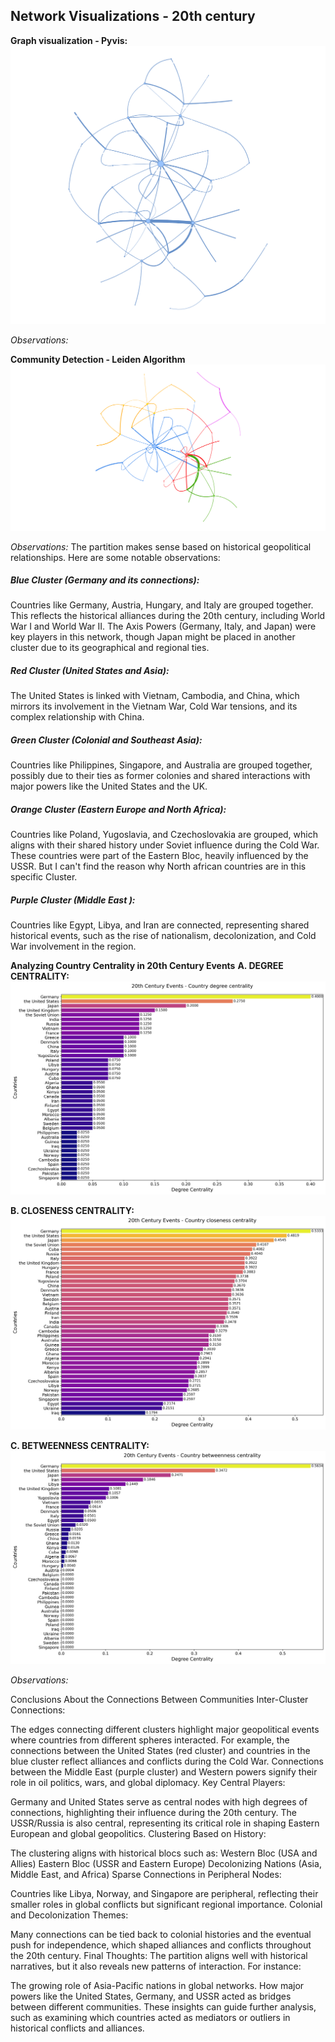 ## Network Visualizations - 20th century
**Graph visualization - Pyvis:**
![Pyvis](Visualizations/Pyvis.png)

*Observations:*

 **Community Detection - Leiden Algorithm**
 ![Leiden](Visualizations/Leiden.png)

 *Observations:*
The partition makes sense based on historical geopolitical relationships. Here are some notable observations:

##### Blue Cluster (Germany and its connections):

Countries like Germany, Austria, Hungary, and Italy are grouped together. This reflects the historical alliances during the 20th century, including World War I and World War II. The Axis Powers (Germany, Italy, and Japan) were key players in this network, though Japan might be placed in another cluster due to its geographical and regional ties.

##### Red Cluster (United States and Asia):

The United States is linked with Vietnam, Cambodia, and China, which mirrors its involvement in the Vietnam War, Cold War tensions, and its complex relationship with China.

##### Green Cluster (Colonial and Southeast Asia):
Countries like Philippines, Singapore, and Australia are grouped together, possibly due to their ties as former colonies and shared interactions with major powers like the United States and the UK.

##### Orange Cluster (Eastern Europe and North Africa):

Countries like Poland, Yugoslavia, and Czechoslovakia are grouped, which aligns with their shared history under Soviet influence during the Cold War.
These countries were part of the Eastern Bloc, heavily influenced by the USSR. But I can't find the reason why North african countries are in this specific Cluster. 


##### Purple Cluster (Middle East ):

Countries like Egypt, Libya, and Iran are connected, representing shared historical events, such as the rise of nationalism, decolonization, and Cold War involvement in the region.



 **Analyzing Country Centrality in 20th Century Events**
 **A. DEGREE CENTRALITY:**
 ![degree_centrality_plot](Visualizations/degree_centrality_plot.png)

**B. CLOSENESS CENTRALITY:**
 ![CLOSENESS_plot](Visualizations/CLOSENESS_plot.png)

**C. BETWEENNESS CENTRALITY:**
 ![betweenness_centrality_plot](Visualizations/betweenness_centrality_plot.png)

 *Observations:*


 Conclusions About the Connections Between Communities
Inter-Cluster Connections:

The edges connecting different clusters highlight major geopolitical events where countries from different spheres interacted. For example, the connections between the United States (red cluster) and countries in the blue cluster reflect alliances and conflicts during the Cold War.
Connections between the Middle East (purple cluster) and Western powers signify their role in oil politics, wars, and global diplomacy.
Key Central Players:

Germany and United States serve as central nodes with high degrees of connections, highlighting their influence during the 20th century.
The USSR/Russia is also central, representing its critical role in shaping Eastern European and global geopolitics.
Clustering Based on History:

The clustering aligns with historical blocs such as:
Western Bloc (USA and Allies)
Eastern Bloc (USSR and Eastern Europe)
Decolonizing Nations (Asia, Middle East, and Africa)
Sparse Connections in Peripheral Nodes:

Countries like Libya, Norway, and Singapore are peripheral, reflecting their smaller roles in global conflicts but significant regional importance.
Colonial and Decolonization Themes:

Many connections can be tied back to colonial histories and the eventual push for independence, which shaped alliances and conflicts throughout the 20th century.
Final Thoughts:
The partition aligns well with historical narratives, but it also reveals new patterns of interaction. For instance:

The growing role of Asia-Pacific nations in global networks.
How major powers like the United States, Germany, and USSR acted as bridges between different communities. These insights can guide further analysis, such as examining which countries acted as mediators or outliers in historical conflicts and alliances.
